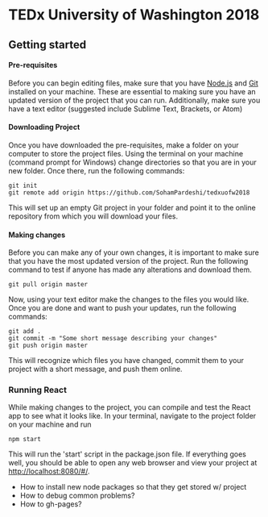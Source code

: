 # TEDx University of Washington 2018

## Getting started
#### Pre-requisites
Before you can begin editing files, make sure that you have [Node.js](https://nodejs.org/en/download/) and [Git](https://git-scm.com/downloads) installed on your machine. These are essential to making sure you have an updated version of the project that you can run. Additionally, make sure you have a text editor (suggested include Sublime Text, Brackets, or Atom)

#### Downloading Project
Once you have downloaded the pre-requisites, make a folder on your computer to store the project files. Using the terminal on your machine (command prompt for Windows) change directories so that you are in your new folder. Once there, run the following commands:
```
git init
git remote add origin https://github.com/SohamPardeshi/tedxuofw2018
```
This will set up an empty Git project in your folder and point it to the online repository from which you will download your files.

#### Making changes 
Before you can make any of your own changes, it is important to make sure that you have the most updated version of the project. Run the following command to test if anyone has made any alterations and download them.
```
git pull origin master
```

Now, using your text editor make the changes to the files you would like. Once you are done and want to push your updates, run the following commands:
```
git add .
git commit -m "Some short message describing your changes"
git push origin master
```
This will recognize which files you have changed, commit them to your project with a short message, and push them online.

### Running React
While making changes to the project, you can compile and test the React app to see what it looks like. In your terminal, navigate to the project folder on your machine and run
```
npm start
```
This will run the 'start' script in the package.json file. If everything goes well, you should be able to open any web browser and view your project at [http://localhost:8080/#/](http://localhost:8080/#/). 

 - How to install new node packages so that they get stored w/ project
 - How to debug common problems?
 - How to gh-pages?